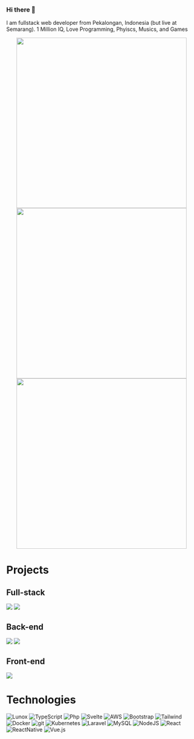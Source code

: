 ### Hi there 👋

I am fullstack web developer from Pekalongan, Indonesia (but live at Semarang).
1 Million IQ, Love Programming, Phyiscs, Musics, and Games

<p align="center">
	<img width="450em" src="https://github-readme-stats.vercel.app/api?username=axmad386&show_icons=true&include_all_commits=true&count_private=true&hide_border=true&theme=dark" />
	<img width="450em" src="https://github-readme-streak-stats.herokuapp.com/?user=axmad386&include_all_commits=true&hide_border=true&theme=dark"/>
	<img width="450em" src="https://github-readme-stats.vercel.app/api/top-langs/?username=axmad386&layout=compact&custom_title=Most used languages by LOCs&langs_count=10&include_all_commits=true&hide_progress=true&hide_border=true&theme=dark&hide=">
<img width="450em"/>
  
# Projects

## Full-stack
[![](https://github-readme-stats.vercel.app/api/pin/?username=kodepandai&repo=lunox&hide_border=true&theme=dark)](https://github.com/kodepandai/lunox)
[![](https://github-readme-stats.vercel.app/api/pin/?username=kodepandai&repo=lunox-framework&hide_border=true&theme=dark)](https://github.com/kodepandai/lunox-framework)

## Back-end
[![](https://github-readme-stats.vercel.app/api/pin/?username=kodepandai&repo=laravel-rajaongkir&hide_border=true&theme=dark)](https://github.com/kodepandai/laravel-rajaongkir)
[![](https://github-readme-stats.vercel.app/api/pin/?username=kodepandai&repo=napim&hide_border=true&theme=dark)](https://github.com/kodepandai/napim)

## Front-end
[![](https://github-readme-stats.vercel.app/api/pin/?username=kodepandai&repo=colorful-quran&hide_border=true&theme=dark)](https://github.com/kodepandai/colorful-quran)

# Technologies
![Lunox](https://img.shields.io/badge/lunox-%2335495e.svg?style=for-the-badge&logo=data%3Aimage%2Fsvg%2Bxml%3Bbase64%2CPHN2ZyB3aWR0aD0iMTAyIiBoZWlnaHQ9IjE0NiIgdmlld0JveD0iMCAwIDEwMiAxNDYiIGZpbGw9Im5vbmUiIHhtbG5zPSJodHRwOi8vd3d3LnczLm9yZy8yMDAwL3N2ZyI%2BPHBhdGggZD0iTTI5IDI4LjVMMCAxMkwyNC41IDBMNTEuNSAxNkwyOSAyOC41WiIgZmlsbD0iI0YyRDNBNCIvPjxwYXRoIGQ9Ik0wIDExMFYxMkwyOSAyOC41VjkyLjVMNTggMTEwVjE0NkwwIDExMFoiIGZpbGw9IiNGQ0JFNjIiLz48cGF0aCBkPSJNNTEuNSA4MFYxNkwyOSAyOC41VjkyLjVMNTEuNSA4MFoiIGZpbGw9IiNGQ0QxNjIiLz48cGF0aCBkPSJNNzEgNjlMMjkgOTIuNUw1OCAxMTBMOTkgODZMNzEgNjlaIiBmaWxsPSIjQzRDNEM0Ii8%2BPHBhdGggZD0iTTEwMS41IDg0TDU4IDExMFYxNDUuNUwxMDEuNSAxMTRWODRaIiBmaWxsPSIjMjkyOTI5Ii8%2BPHBhdGggZD0iTTgwIDk3TDUxLjUgODBWMTZMODAgMzIuNVY5N1oiIGZpbGw9ImJsYWNrIi8%2BPHBhdGggZD0iTTEwMS41IDg0TDgwIDk3VjMyLjVMMTAxLjUgMTkuNVY4NFoiIGZpbGw9IiMyOTI5MjkiLz48cGF0aCBkPSJNNzIuNSA1TDEwMS41IDE5LjVMODAgMzIuNUw1MS41IDE2TDcyLjUgNVoiIGZpbGw9IiNDNEM0QzQiLz48L3N2Zz4%3D)
![TypeScript](https://img.shields.io/badge/typescript-%234287f5.svg?style=for-the-badge&logo=typescript&logoColor=white)
![Php](https://img.shields.io/badge/php-%233e5487.svg?style=for-the-badge&logo=php)
![Svelte](https://img.shields.io/badge/svelte-%2320232a.svg?style=for-the-badge&logo=svelte&logoColor=red)
![AWS](https://img.shields.io/badge/AWS-%23FF9900.svg?style=for-the-badge&logo=amazon-aws&logoColor=white)
![Bootstrap](https://img.shields.io/badge/bootstrap-%23563D7C.svg?style=for-the-badge&logo=bootstrap&logoColor=white)
![Tailwind](https://img.shields.io/badge/tailwindcss-%2320232a.svg?style=for-the-badge&logo=tailwindcss&logoColor=blue)
![Docker](https://img.shields.io/badge/docker-%230db7ed.svg?style=for-the-badge&logo=docker&logoColor=white)
![git](https://img.shields.io/badge/Git-F05032?style=for-the-badge&logo=git&logoColor=white)
![Kubernetes](https://img.shields.io/badge/kubernetes-%23326ce5.svg?style=for-the-badge&logo=kubernetes&logoColor=white)
![Laravel](https://img.shields.io/badge/laravel-%23FF2D20.svg?style=for-the-badge&logo=laravel&logoColor=white)
![MySQL](https://img.shields.io/badge/mysql-%2300f.svg?style=for-the-badge&logo=mysql&logoColor=white)
![NodeJS](https://img.shields.io/badge/node.js-6DA55F?style=for-the-badge&logo=node.js&logoColor=white)
![React](https://img.shields.io/badge/react-%2320232a.svg?style=for-the-badge&logo=react&logoColor=%2361DAFB)
![ReactNative](https://img.shields.io/badge/reactnative-%2320232a.svg?style=for-the-badge&logo=react&logoColor=%2361DAFB)
![Vue.js](https://img.shields.io/badge/vuejs-%2335495e.svg?style=for-the-badge&logo=vuedotjs&logoColor=%234FC08D)
